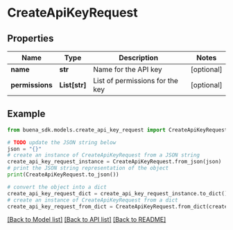 # CreateApiKeyRequest


## Properties

Name | Type | Description | Notes
------------ | ------------- | ------------- | -------------
**name** | **str** | Name for the API key | [optional] 
**permissions** | **List[str]** | List of permissions for the key | [optional] 

## Example

```python
from buena_sdk.models.create_api_key_request import CreateApiKeyRequest

# TODO update the JSON string below
json = "{}"
# create an instance of CreateApiKeyRequest from a JSON string
create_api_key_request_instance = CreateApiKeyRequest.from_json(json)
# print the JSON string representation of the object
print(CreateApiKeyRequest.to_json())

# convert the object into a dict
create_api_key_request_dict = create_api_key_request_instance.to_dict()
# create an instance of CreateApiKeyRequest from a dict
create_api_key_request_from_dict = CreateApiKeyRequest.from_dict(create_api_key_request_dict)
```
[[Back to Model list]](../README.md#documentation-for-models) [[Back to API list]](../README.md#documentation-for-api-endpoints) [[Back to README]](../README.md)


